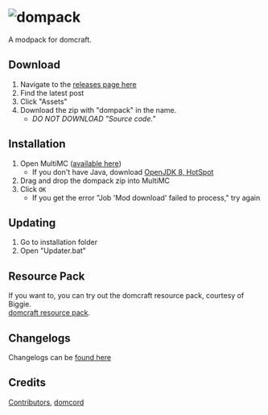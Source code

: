 # ![dompack](https://cdn.discordapp.com/attachments/694007660063752303/706288971042258984/domcraft-final.png)
A modpack for domcraft.

## Download
1. Navigate to the [releases page here](https://github.com/dom64/dompack/releases)
2. Find the latest post
3. Click "Assets"
4. Download the zip with "dompack" in the name.
   * *DO NOT DOWNLOAD "Source code."*

## Installation
1. Open MultiMC ([available here](https://multimc.org/#Download))
   * If you don't have Java, download [OpenJDK 8, HotSpot](https://adoptopenjdk.net/)
2. Drag and drop the dompack zip into MultiMC
3. Click `OK`
   * If you get the error "Job 'Mod download' failed to process," try again

## Updating
 1. Go to installation folder
 2. Open "Updater.bat"

## Resource Pack
If you want to, you can try out the domcraft resource pack, courtesy of Biggie.  
[domcraft resource pack](https://github.com/dom64/dompack/blob/master/dompack-resourcepack.zip?raw=true).

## Changelogs
Changelogs can be [found here](https://github.com/dom64/dompack/commits/master)

## Credits
[Contributors](https://github.com/dom64/dompack/graphs/contributors), [domcord](https://discord.gg/EMDEuab)
